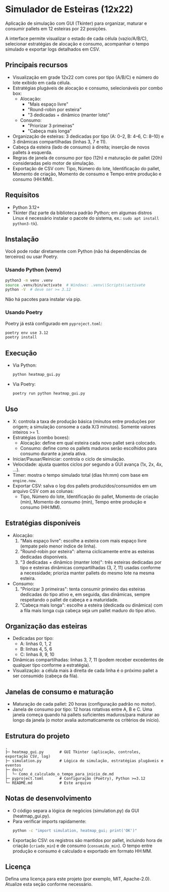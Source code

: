 # Simulador de Esteiras (12x22)

Aplicação de simulação com GUI (Tkinter) para organizar, maturar e consumir pallets em 12 esteiras por 22 posições.

A interface permite visualizar o estado de cada célula (vazio/A/B/C), selecionar estratégias de alocação e consumo, acompanhar o tempo simulado e exportar logs detalhados em CSV.

## Principais recursos
- Visualização em grade 12x22 com cores por tipo (A/B/C) e número do lote exibido em cada célula.
- Estratégias plugáveis de alocação e consumo, selecionáveis por combo box:
  - Alocação:
    - "Mais espaço livre"
    - "Round-robin por esteira"
    - "3 dedicadas + dinâmico (manter lote)"
  - Consumo:
    - "Priorizar 3 primeiras"
    - "Cabeça mais longa"
- Organização de esteiras: 3 dedicadas por tipo (A: 0–2, B: 4–6, C: 8–10) e 3 dinâmicas compartilhadas (linhas 3, 7 e 11).
- Cabeça da esteira (lado de consumo) à direita; inserção de novos pallets à esquerda.
- Regras de janela de consumo por tipo (12h) e maturação de pallet (20h) consideradas pelo motor de simulação.
- Exportação de CSV com: Tipo, Número do lote, Identificação do pallet, Momento de criação, Momento de consumo e Tempo entre produção e consumo (HH:MM).

## Requisitos
- Python 3.12+
- Tkinter (faz parte da biblioteca padrão Python; em algumas distros Linux é necessário instalar o pacote do sistema, ex.: `sudo apt install python3-tk`).

## Instalação
Você pode rodar diretamente com Python (não há dependências de terceiros) ou usar Poetry.

### Usando Python (venv)
```bash
python3 -m venv .venv
source .venv/bin/activate  # Windows: .venv\\Scripts\\activate
python -V  # deve ser >= 3.12
```
Não há pacotes para instalar via pip.

### Usando Poetry
Poetry já está configurado em `pyproject.toml`:
```bash
poetry env use 3.12
poetry install
```

## Execução
- Via Python:
  ```bash
  python heatmap_gui.py
  ```
- Via Poetry:
  ```bash
  poetry run python heatmap_gui.py
  ```

## Uso
- X: controla a taxa de produção básica (minutos entre produções por origem; a simulação consome a cada X/3 minutos). Somente valores inteiros >= 1.
- Estratégias (combo boxes):
  - Alocação: define em qual esteira cada novo pallet será colocado.
  - Consumo: define como os pallets maduros serão escolhidos para consumo durante a janela ativa.
- Iniciar/Pausar/Reiniciar: controla o ciclo de simulação.
- Velocidade: ajusta quantos ciclos por segundo a GUI avança (1x, 2x, 4x, ...).
- Timer: mostra o tempo simulado total (dias hh:mm) com base em `engine.now`.
- Exportar CSV: salva o log dos pallets produzidos/consumidos em um arquivo CSV com as colunas:
  - Tipo, Número do lote, Identificação do pallet, Momento de criação (min), Momento de consumo (min), Tempo entre produção e consumo (HH:MM).

## Estratégias disponíveis
- Alocação:
  1) "Mais espaço livre": escolhe a esteira com mais espaço livre (empate pelo menor índice de linha).
  2) "Round-robin por esteira": alterna ciclicamente entre as esteiras dedicadas disponíveis.
  3) "3 dedicadas + dinâmico (manter lote)": três esteiras dedicadas por tipo e esteiras dinâmicas compartilhadas (3, 7, 11) usadas conforme a necessidade; prioriza manter pallets do mesmo lote na mesma esteira.
- Consumo:
  1) "Priorizar 3 primeiras": tenta consumir primeiro das esteiras dedicadas do tipo ativo e, em seguida, das dinâmicas, sempre respeitando o pallet de cabeça e a maturidade.
  2) "Cabeça mais longa": escolhe a esteira (dedicada ou dinâmica) com a fila mais longa cuja cabeça seja um pallet maduro do tipo ativo.

## Organização das esteiras
- Dedicadas por tipo:
  - A: linhas 0, 1, 2
  - B: linhas 4, 5, 6
  - C: linhas 8, 9, 10
- Dinâmicas compartilhadas: linhas 3, 7, 11 (podem receber excedentes de qualquer tipo conforme a estratégia).
- Visualização: a célula mais à direita de cada linha é o próximo pallet a ser consumido (cabeça da fila).

## Janelas de consumo e maturação
- Maturação de cada pallet: 20 horas (configuração padrão no motor).
- Janela de consumo por tipo: 12 horas rotativas entre A, B e C. Uma janela começa quando há pallets suficientes maduros/para maturar ao longo da janela (o motor avalia automaticamente os critérios de início).

## Estrutura do projeto
```
.
├─ heatmap_gui.py       # GUI Tkinter (aplicação, controles, exportação CSV, log)
├─ simulation.py        # Lógica de simulação, estratégias plugáveis e eventos
├─ docs/
│  └─ Como_é_calculado_o_tempo_para_inicio_de.md
├─ pyproject.toml       # Configuração (Poetry), Python >=3.12
└─ README.md            # Este arquivo
```

## Notas de desenvolvimento
- O código separa a lógica de negócios (simulation.py) da GUI (heatmap_gui.py).
- Para verificar imports rapidamente:
  ```bash
  python -c "import simulation, heatmap_gui; print('OK')"
  ```
- Exportação CSV: os registros são mantidos por pallet, incluindo hora de criação (`criado_min`) e de consumo (`consumido_min`). O tempo entre produção e consumo é calculado e exportado em formato HH:MM.

## Licença
Defina uma licença para este projeto (por exemplo, MIT, Apache-2.0). Atualize esta seção conforme necessário.
